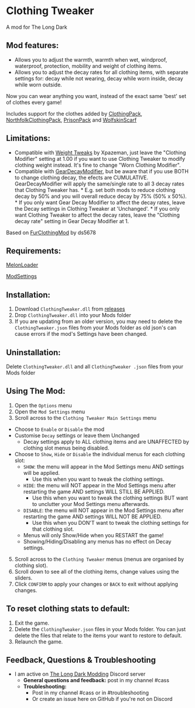 # Clothing Tweaker
A mod for The Long Dark

## Mod features:
* Allows you to adjust the warmth, warmth when wet, windproof, waterproof, protection, mobility and weight of clothing items. 
* Allows you to adjust the decay rates for all clothing items, with separate settings for: decay while not wearing, decay while worn inside, decay while worn outside.

Now you can wear anything you want, instead of the exact same 'best' set of clothes every game! 

Includes support for the clothes added by [ClothingPack](https://github.com/ds5678/Clothing-Pack), [NorthfolkClothingPack](https://github.com/HAHAYOUDEAD/NorthfolkClothingPack), [PrisonPack](https://github.com/TheDevv/Prison-Pack) and [WolfskinScarf](https://github.com/Atlas-Lumi/TLD-WolfskinScarf)    

## Limitations:
* Compatible with [Weight Tweaks](https://github.com/Xpazeman/tld-weight-tweaks) by Xpazeman, just leave the "Clothing Modifier" setting at 1.00 if you want to use Clothing Tweaker to modify clothing weight instead. It's fine to change "Worn Clothing Modifier".  
* Compatible with [GearDecayModifier](https://github.com/Xpazeman/tld-gear-decay-modifier), but be aware that if you use BOTH to change clothing decay, the efects are CUMULATIVE. GearDecayModifier will apply the same/single rate to all 3 decay rates that Clothing Tweaker has. 
      * E.g. set both mods to reduce clothing decay by 50% and you will overall reduce decay by 75% (50% x 50%). 
      * If you only want Gear Decay Modifier to affect the decay rates, leave the Decay settings in Clothing Tweaker at 'Unchanged'. 
      * If you only want Clothing Tweaker to affect the decay rates, leave the "Clothing decay rate" setting in Gear Decay Modifier at 1.

Based on [FurClothingMod](https://github.com/ds5678/FurClothingMod) by ds5678

## Requirements:
[MelonLoader](https://github.com/HerpDerpinstine/MelonLoader/releases/latest/download/MelonLoader.Installer.exe)

[ModSettings](https://github.com/zeobviouslyfakeacc/ModSettings/releases)

## Installation:
1. Download ```ClothingTweaker.dll``` from [releases](https://github.com/GruffCassquatch/ClothingTweaker/releases)
2. Drop ```ClothingTweaker.dll``` into your Mods folder
3. If you are updating from an older version, you may need to delete the ```ClothingTweaker.json``` files from your Mods folder as old json's can cause errors if the mod's Settings have been changed.

## Uninstallation:
Delete ```ClothingTweaker.dll``` and all ```ClothingTweaker .json``` files from your Mods folder

## Using The Mod:
1. Open the ```Options``` menu
2. Open the ```Mod Settings``` menu
3. Scroll across to the ```Clothing Tweaker Main Settings``` menu
  * Choose to ```Enable``` or ```Disable``` the mod
  * Customise ```Decay``` settings or leave them Unchanged
  	* Decay settings apply to ALL clothing items and are UNAFFECTED by clothing slot menus being disabled.
  * Choose to ```Show```, ```Hide``` or ```Disable``` the individual menus for each clothing slot:
	* ```SHOW```: the menu will appear in the Mod Settings menu AND settings will be applied.
		* Use this when you want to tweak the clothing settings.
	* ```HIDE```: the menu will NOT appear in the Mod Settings menu after restarting the game AND settings WILL STILL BE APPLIED. 
		* Use this when you want to tweak the clothing settings BUT want to unclutter your Mod Settings menu afterwards.
	* ```DISABLE```: the menu will NOT appear in the Mod Settings menu after restarting the game AND settings WILL NOT BE APPLIED.
		* Use this when you DON'T want to tweak the clothing settings for that clothing slot.
	* Menus will only Show/Hide when you RESTART the game!
	* Showing/Hiding/Disabling any menus has no effect on Decay settings.

5. Scroll across to the ```Clothing Tweaker``` menus (menus are organised by clothing slot).
6. Scroll down to see all of the clothing items, change values using the sliders.
7. Click ```CONFIRM``` to apply your changes or ```BACK``` to exit without applying changes.


## To reset clothing stats to default:
1. Exit the game.
2. Delete the ```ClothingTweaker.json``` files in your Mods folder. You can just delete the files that relate to the items your want to restore to default.
3. Relaunch the game.

## Feedback, Questions & Troubleshooting
* I am active on [The Long Dark Modding](https://discord.gg/QvFE7VV4WZ) Discord server
	* **General questions and feedback:** post in my channel #cass
	* **Troubleshooting:** 
		* Post in my channel #cass or in #troubleshooting 
		* Or create an issue here on GitHub if you're not on Discord
